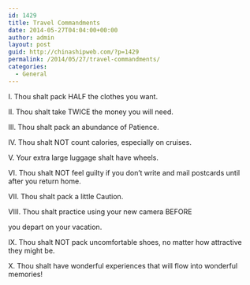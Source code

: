 ```yaml
---
id: 1429
title: Travel Commandments
date: 2014-05-27T04:04:00+00:00
author: admin
layout: post
guid: http://chinashipweb.com/?p=1429
permalink: /2014/05/27/travel-commandments/
categories:
  - General
---
```

I. Thou shalt pack HALF the clothes you want.

II. Thou shalt take TWICE the money you will need.

III. Thou shalt pack an abundance of Patience.

IV. Thou shalt NOT count calories, especially on cruises.

V. Your extra large luggage shalt have wheels.

VI. Thou shalt NOT feel guilty if you don&#8217;t write and mail postcards until after you return home.

VII. Thou shalt pack a little Caution.

VIII. Thou shalt practice using your new camera BEFORE

you depart on your vacation.

IX. Thou shalt NOT pack uncomfortable shoes, no matter how attractive they might be.

X. Thou shalt have wonderful experiences that will flow into wonderful memories!